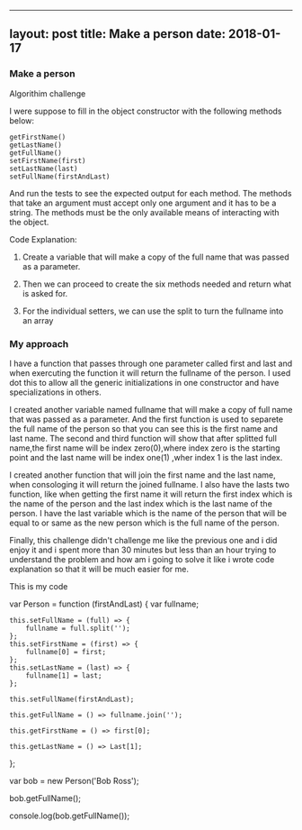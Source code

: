 
---
layout: post
title: Make a person
date: 2018-01-17
---

### Make a  person

Algorithim challenge

I were suppose to fill in the object constructor with the following methods below:

    getFirstName()
    getLastName()
    getFullName()
    setFirstName(first)
    setLastName(last)
    setFullName(firstAndLast)

And run the tests to see the expected output for each method. The methods that take an argument must accept only one argument and it has to be a string. The methods must be the only available means of interacting with the object.

Code Explanation:

1. Create a variable that will make a copy of the full name that was passed as a parameter.

2. Then we can proceed to create the six methods needed and return what is asked for.

3. For the individual setters, we can use the split to turn the fullname into an array 

### My approach

I have a function that passes through one parameter called first and last and when exercuting the function it will return the fullname of the person. I used  dot this  to allow  all the generic initializations in one constructor and have specializations in others.

I created another variable named  fullname that will make a copy of full name that  was passed as a parameter. And the first function is used to separete the full name of the person so that you can see this is the first name and last name. The second and third function will show that after splitted full name,the first name will be index zero(0),where index zero is the starting  point and the last name will be  index one(1) ,wher index 1 is the last index.

I created another function that will join the first name and the last name, when consologing it will return the joined fullname. I also have the lasts two function, like when getting the first name it will return the first index which is the name of the person and  the last index which is the last name of the person. I have the last variable which is the name of the  person that will be equal to or same as the new person which is the full name of the person.

Finally, this challenge didn't challenge  me like the previous one and i did enjoy it  and  i spent more than  30 minutes  but less than an hour trying to understand  the problem and how am i going to solve it like i wrote code explanation so that it will be much easier for me.


This is my code

var Person = function (firstAndLast) {
    var fullname;

    this.setFullName = (full) => {
        fullname = full.split('');
    };
    this.setFirstName = (first) => {
        fullname[0] = first;
    };
    this.setLastName = (last) => {
        fullname[1] = last;
    };

    this.setFullName(firstAndLast);

    this.getFullName = () => fullname.join('');

    this.getFirstName = () => first[0];

    this.getLastName = () => Last[1];
};

var bob = new Person('Bob Ross');

bob.getFullName();

console.log(bob.getFullName());


